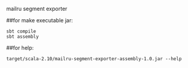 mailru segment exporter


##for make executable jar:
```
sbt compile
sbt assembly
```

##for help:
```
target/scala-2.10/mailru-segment-exporter-assembly-1.0.jar --help
```